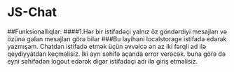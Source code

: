 # JS-Chat
##Funksionallıqlar: 
####1.Hər bir istifadəçi yalnız öz göndərdiyi mesajları və özünə gələn mesajları görə bilər
###Bu layihəni localstorage istifadə edərək yazmışam. Chatdan istifadə etmək üçün əvvəlcə ən az iki fərqli ad ilə qeydiyyatdan keçməlisiz. İki ayrı səhifə açanda error verəcək. buna görə də eyni səhifədən logout edərək digər istifadəçi adı ilə giriş etməlisiz.

